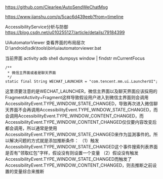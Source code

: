 https://github.com/Clearlee/AutoSendWeChatMsg

https://www.jianshu.com/p/5cac6d439eeb?from=timeline

AccessibilityService分析与防御
https://blog.csdn.net/u010255127/article/details/79184399

UiAutomatorViewer 查看界面的布局层次
D:\android\sdk\tools\bin\uiautomatorviewer.bat

当前界面 activity
adb shell dumpsys window | findstr mCurrentFocus


```
/**
 * 微信主界面或者是聊天界面
 */
static final String WECHAT_LAUNCHER = "com.tencent.mm.ui.LauncherUI";
```
这里须要注意的是WECHAT_LAUNCHER，微信主界面以及聊天界面应该採用的FragmentActivity+Fragment这样导致假设用户进入到微信主界面则会调用AccessibilityEvent.TYPE_WINDOW_STATE_CHANGED，导致再次进入微信聊天界面不会再调用AccessibilityEvent.TYPE_WINDOW_STATE_CHANGED，而会调用AccessibilityEvent.TYPE_WINDOW_CONTENT_CHANGED，而AccessibilityEvent.TYPE_WINDOW_CONTENT_CHANGED仅仅要内容改变后都会调用，所以通常是使用AccessibilityEvent.TYPE_WINDOW_STATE_CHANGED来作为监測事件的。所以解决问题的方式就是添加推断条件：
（1）触发AccessibilityEvent.TYPE_WINDOW_STATE_CHANGED这个事件搜索列表界面是否有"领取红包"字样，假设没有则设置一个变量
（2）假设没有触发AccessibilityEvent.TYPE_WINDOW_STATE_CHANGED而触发了AccessibilityEvent.TYPE_WINDOW_CONTENT_CHANGED，则去推断之前设置的变量综合来推断